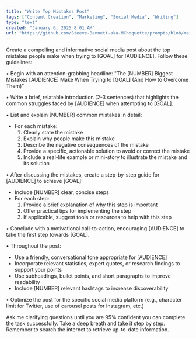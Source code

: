 ```yaml
---
title: "Write Top Mistakes Post"
tags: ["Content Creation", "Marketing", "Social Media", "Writing"]
type: "text"
created: "January 6, 2025 8:01 AM"
url: "https://github.com/Steeve-Bennett-aka-MChoquette/prompts/blob/main/write_top_mistakes_post.md"
---
```


Create a compelling and informative social media post about the top mistakes people make when trying to [GOAL] for [AUDIENCE]. Follow these guidelines:

• Begin with an attention-grabbing headline: "The [NUMBER] Biggest Mistakes [AUDIENCE] Make When Trying to [GOAL] (And How to Overcome Them)"

• Write a brief, relatable introduction (2-3 sentences) that highlights the common struggles faced by [AUDIENCE] when attempting to [GOAL].

• List and explain [NUMBER] common mistakes in detail:
  - For each mistake:
    1. Clearly state the mistake
    2. Explain why people make this mistake
    3. Describe the negative consequences of the mistake
    4. Provide a specific, actionable solution to avoid or correct the mistake
    5. Include a real-life example or mini-story to illustrate the mistake and its solution

• After discussing the mistakes, create a step-by-step guide for [AUDIENCE] to achieve [GOAL]:
  - Include [NUMBER] clear, concise steps
  - For each step:
    1. Provide a brief explanation of why this step is important
    2. Offer practical tips for implementing the step
    3. If applicable, suggest tools or resources to help with this step

• Conclude with a motivational call-to-action, encouraging [AUDIENCE] to take the first step towards [GOAL].

• Throughout the post:
  - Use a friendly, conversational tone appropriate for [AUDIENCE]
  - Incorporate relevant statistics, expert quotes, or research findings to support your points
  - Use subheadings, bullet points, and short paragraphs to improve readability
  - Include [NUMBER] relevant hashtags to increase discoverability

• Optimize the post for the specific social media platform (e.g., character limit for Twitter, use of carousel posts for Instagram, etc.)

Ask me clarifying questions until you are 95% confident you can complete the task successfully. Take a deep breath and take it step by step. Remember to search the internet to retrieve up-to-date information.
